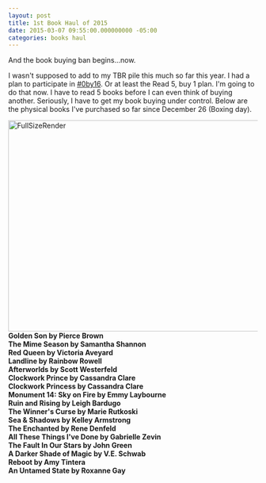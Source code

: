 ```yaml
---
layout: post
title: 1st Book Haul of 2015
date: 2015-03-07 09:55:00.000000000 -05:00
categories: books haul
---
```

<p>And the book buying ban begins...now.</p>
<p>I wasn't supposed to add to my TBR pile this much so far this year. I had a plan to participate in <a href="https://twitter.com/search?q=%230by16&amp;src=tyah">#0by16</a>. Or at least the Read 5, buy 1 plan. I'm going to do that now. I have to read 5 books before I can even think of buying another. Seriously, I have to get my book buying under control. Below are the physical books I've purchased so far since December 26 (Boxing day).</p>
<img class="alignnone size-large wp-image-2806" src="https://s3.amazonaws.com/f.cl.ly/items/1H200y0S100k2p3s2Q1B/FullSizeRender%204.jpg" alt="FullSizeRender" width="640" height="426" /><br>
<strong>Golden Son by Pierce Brown</strong><br />
<strong>The Mime Season by Samantha Shannon</strong><br />
<strong>Red Queen by Victoria Aveyard</strong><br />
<strong>Landline by Rainbow Rowell</strong><br />
<strong>Afterworlds by Scott Westerfeld</strong><br />
<strong>Clockwork Prince by Cassandra Clare</strong><br />
<strong>Clockwork Princess by Cassandra Clare</strong><br />
<strong>Monument 14: Sky on Fire by Emmy Laybourne</strong><br />
<strong>Ruin and Rising by Leigh Bardugo</strong><br />
<strong>The Winner's Curse by Marie Rutkoski</strong><br />
<strong>Sea &amp; Shadows by Kelley Armstrong</strong><br />
<strong>The Enchanted by Rene Denfeld</strong><br />
<strong>All These Things I've Done by Gabrielle Zevin</strong><br />
<strong>The Fault In Our Stars by John Green</strong><br />
<strong>A Darker Shade of Magic by V.E. Schwab</strong><br />
<strong>Reboot by Amy Tintera</strong><br />
<strong>An Untamed State by Roxanne Gay</strong>

